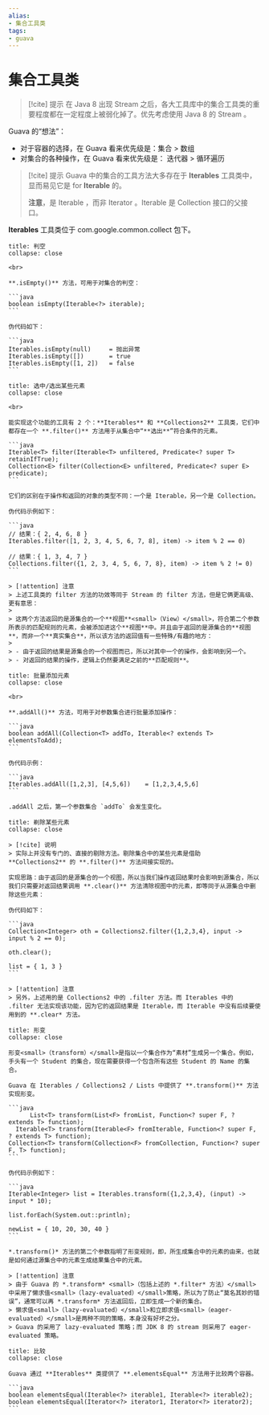 ```yaml
---
alias: 
- 集合工具类
tags: 
- guava
---
```


# 集合工具类

> [!cite] 提示
> 在 Java 8 出现 Stream 之后，各大工具库中的集合工具类的重要程度都在一定程度上被弱化掉了。优先考虑使用 Java 8 的 Stream 。

Guava 的“想法”：

- 对于容器的选择，在 Guava 看来优先级是：集合 > 数组
- 对集合的各种操作，在 Guava 看来优先级是： 迭代器 > 循环遍历

 > [!cite] 提示
> Guava 中的集合的工具方法大多存在于 **Iterables** 工具类中，显而易见它是 for **Iterable** 的。
> 
> **注意**，是 Iterable ，而非 Iterator 。Iterable 是 Collection 接口的父接口。

**Iterables** 工具类位于 com.google.common.collect 包下。

````ad-cite
title: 判空
collapse: close

<br>

**.isEmpty()** 方法，可用于对集合的判空：

```java
boolean isEmpty(Iterable<?> iterable);
```

伪代码如下：

```java
Iterables.isEmpty(null)     = 抛出异常
Iterables.isEmpty([])       = true
Iterables.isEmpty([1, 2])   = false
```
````

````ad-cite
title: 选中/选出某些元素
collapse: close

<br>

能实现这个功能的工具有 2 个：**Iterables** 和 **Collections2** 工具类，它们中都存在一个 **.filter()** 方法用于从集合中“**选出**”符合条件的元素。

```java
Iterable<T> filter(Iterable<T> unfiltered, Predicate<? super T> retainIfTrue);
Collection<E> filter(Collection<E> unfiltered, Predicate<? super E> predicate);
```

它们的区别在于操作和返回的对象的类型不同：一个是 Iterable，另一个是 Collection。
  
伪代码示例如下：

```java
// 结果：{ 2, 4, 6, 8 }
Iterables.filter([1, 2, 3, 4, 5, 6, 7, 8], item) -> item % 2 == 0)

// 结果：{ 1, 3, 4, 7 }
Collections.filter({1, 2, 3, 4, 5, 6, 7, 8}, item) -> item % 2 != 0)
```

> [!attention] 注意
> 上述工具类的 filter 方法的功效等同于 Stream 的 filter 方法，但是它俩更高级、更有意思：
> 
> 这两个方法返回的是源集合的一个**视图**<small>（View）</small>，符合第二个参数所表示的匹配规则的元素，会被添加进这个**视图**中。并且由于返回的是源集合的**视图**，而非一个**真实集合**，所以该方法的返回值有一些特殊/有趣的地方：
> 
> - 由于返回的结果是源集合的一个视图而已，所以对其中一个的操作，会影响到另一个。
> - 对返回的结果的操作，逻辑上仍然要满足之前的**匹配规则**。
````

````ad-cite
title: 批量添加元素
collapse: close

<br>

**.addAll()** 方法，可用于对参数集合进行批量添加操作：

```java
boolean addAll(Collection<T> addTo, Iterable<? extends T> elementsToAdd);
```

伪代码示例：

```java
Iterables.addAll([1,2,3], [4,5,6])    = [1,2,3,4,5,6]
```

.addAll 之后，第一个参数集合 `addTo` 会发生变化。
````

````ad-cite
title: 剃除某些元素
collapse: close

> [!cite] 说明
> 实际上并没有专门的、直接的剔除方法。剔除集合中的某些元素是借助 **Collections2** 的 **.filter()** 方法间接实现的。

实现思路：由于返回的是源集合的一个视图，所以当我们操作返回结果时会影响到源集合，所以我们只需要对返回结果调用 **.clear()** 方法清除视图中的元素，即等同于从源集合中删除这些元素：

伪代码如下：

```java
Collection<Integer> oth = Collections2.filter({1,2,3,4}, input -> input % 2 == 0);

oth.clear();

list = { 1, 3 }
``` 

> [!attention] 注意 
> 另外，上述用的是 Collections2 中的 .filter 方法。而 Iterables 中的 .filter 无法实现该功能，因为它的返回结果是 Iterable，而 Iterable 中没有后续要使用到的 **.clear* 方法。
````

````ad-cite
title: 形变
collapse: close

形变<small>（transform）</small>是指以一个集合作为“素材”生成另一个集合。例如，手头有一个 Student 的集合，现在需要获得一个包含所有这些 Student 的 Name 的集合。

Guava 在 Iterables / Collections2 / Lists 中提供了 **.transform()** 方法实现形变。

```java
      List<T> transform(List<F> fromList, Function<? super F, ? extends T> function);
  Iterable<T> transform(Iterable<F> fromIterable, Function<? super F, ? extends T> function);
Collection<T> transform(Collection<F> fromCollection, Function<? super F, T> function);
```

伪代码示例如下：

```java
Iterable<Integer> list = Iterables.transform({1,2,3,4}, (input) -> input * 10);

list.forEach(System.out::println);

newList = { 10, 20, 30, 40 }
```

*.transform()* 方法的第二个参数指明了形变规则，即，所生成集合中的元素的由来，也就是如何通过源集合中的元素生成结果集合中的元素。

> [!attention] 注意
> 由于 Guava 的 *.transform* <small>（包括上述的 *.filter* 方法）</small>中采用了懒求值<small>（lazy-evaluated）</small>策略，所以为了防止“莫名其妙的错误”，通常可以再 *.transform* 方法返回后，立即生成一个新的集合。
> 懒求值<small>（lazy-evaluated）</small>和立即求值<small>（eager-evaluated）</small>是两种不同的策略，本身没有好坏之分。
> Guava 的采用了 lazy-evaluated 策略；而 JDK 8 的 stream 则采用了 eager-evaluated 策略。
````

````ad-cite
title: 比较
collapse: close

Guava 通过 **Iterables** 类提供了 **.elementsEqual** 方法用于比较两个容器。

```java
boolean elementsEqual(Iterable<?> iterable1, Iterable<?> iterable2);
boolean elementsEqual(Iterator<?> iterator1, Iterator<?> iterator2);
```
````


